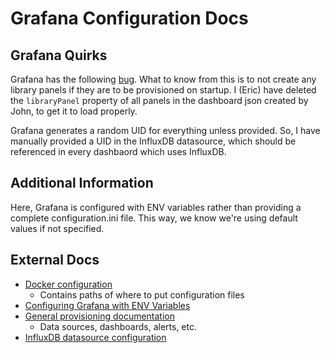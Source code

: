 # Grafana Configuration Docs

## Grafana Quirks

Grafana has the following [bug](https://github.com/grafana/grafana/issues/46247). What to know from this is to not
create any library panels if they are to be provisioned on startup. I (Eric) have deleted the `libraryPanel`
property of all panels in the dashboard json created by John, to get it to load properly.

Grafana generates a random UID for everything unless provided. So, I have manually provided a UID in the InfluxDB
datasource, which should be referenced in every dashbaord which uses InfluxDB.

## Additional Information

Here, Grafana is configured with ENV variables rather than providing a complete configuration.ini file. This way, we
know we're using default values if not specified.

## External Docs

- [Docker configuration](https://grafana.com/docs/grafana/latest/administration/configure-docker/)
    - Contains paths of where to put configuration files
- [Configuring Grafana with ENV Variables](https://grafana.com/docs/grafana/latest/administration/configuration/#override-configuration-with-environment-variables)
- [General provisioning documentation](https://grafana.com/docs/grafana/latest/administration/provisioning)
    - Data sources, dashboards, alerts, etc.
- [InfluxDB datasource configuration](https://grafana.com/docs/grafana/latest/datasources/influxdb/provision-influxdb/)